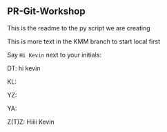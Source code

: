 ## PR-Git-Workshop

This is the readme to the py script we are creating

This is more text in the KMM branch to start local first

Say `Hi Kevin` next to your initials:

DT: hi kevin

KL:

YZ:

YA:

Z(T)Z: Hiiii Kevin

